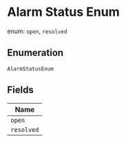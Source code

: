 
# Alarm Status Enum

enum: `open`, `resolved`

## Enumeration

`AlarmStatusEnum`

## Fields

| Name |
|  --- |
| `open` |
| `resolved` |

